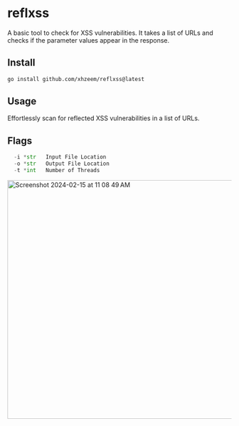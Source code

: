 # reflxss
A basic tool to check for XSS vulnerabilities. It takes a list of URLs and checks if the parameter values appear in the response.

## Install

```bash
go install github.com/xhzeem/reflxss@latest
```

## Usage

Effortlessly scan for reflected XSS vulnerabilities in a list of URLs.
## Flags
```python
  -i *str   Input File Location
  -o *str   Output File Location
  -t *int   Number of Threads
```

<img width="537" alt="Screenshot 2024-02-15 at 11 08 49 AM" src="https://github.com/xhzeem/reflxss/assets/34074156/7a95e8e9-6ff7-4770-bb78-da733f7b4bf3">

